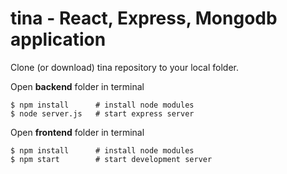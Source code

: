 # tina - React, Express, Mongodb application

Clone (or download) tina repository to your local folder.

Open **backend** folder in terminal

```
$ npm install      # install node modules
$ node server.js   # start express server
```
Open **frontend** folder in terminal

```
$ npm install      # install node modules
$ npm start        # start development server
```
